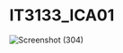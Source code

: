 # IT3133_ICA01
![Screenshot (304)](https://github.com/user-attachments/assets/72abb25c-178d-4a3c-aac1-ece2c001b0bd)
